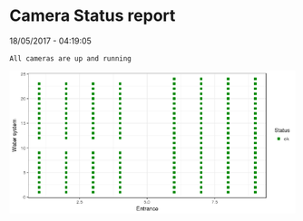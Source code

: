 Camera Status report
================
18/05/2017 - 04:19:05

    All cameras are up and running

![](camreport_files/figure-markdown_github/unnamed-chunk-2-1.png)
